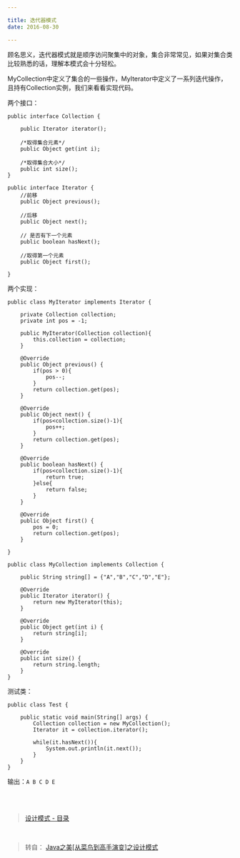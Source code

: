 ```yaml
---

title: 迭代器模式
date: 2016-08-30

---
```



顾名思义，迭代器模式就是顺序访问聚集中的对象，集合非常常见，如果对集合类比较熟悉的话，理解本模式会十分轻松。

<!--more--> 

MyCollection中定义了集合的一些操作，MyIterator中定义了一系列迭代操作，且持有Collection实例，我们来看看实现代码。

两个接口：

```
public interface Collection {  
      
    public Iterator iterator();  
      
    /*取得集合元素*/  
    public Object get(int i);  
      
    /*取得集合大小*/  
    public int size();  
}  
```

```
public interface Iterator {  
    //前移  
    public Object previous();  
      
    //后移  
    public Object next();  

    // 是否有下一个元素
    public boolean hasNext();  
      
    //取得第一个元素  
    public Object first();  

}  
```

两个实现：

```
public class MyIterator implements Iterator {  
  
    private Collection collection;  
    private int pos = -1;  
      
    public MyIterator(Collection collection){  
        this.collection = collection;  
    }  
      
    @Override  
    public Object previous() {  
        if(pos > 0){  
            pos--;  
        }  
        return collection.get(pos);  
    }  
  
    @Override  
    public Object next() {  
        if(pos<collection.size()-1){  
            pos++;  
        }  
        return collection.get(pos);  
    }  
  
    @Override  
    public boolean hasNext() {  
        if(pos<collection.size()-1){  
            return true;  
        }else{  
            return false;  
        }  
    }  
  
    @Override  
    public Object first() {  
        pos = 0;  
        return collection.get(pos);  
    }  
  
}  
```

```
public class MyCollection implements Collection {  
  
    public String string[] = {"A","B","C","D","E"};  
    
    @Override  
    public Iterator iterator() {  
        return new MyIterator(this);  
    }  
  
    @Override  
    public Object get(int i) {  
        return string[i];  
    }  
  
    @Override  
    public int size() {  
        return string.length;  
    }  
}  
```

测试类：

```
public class Test {  
  
    public static void main(String[] args) {  
        Collection collection = new MyCollection();  
        Iterator it = collection.iterator();  
          
        while(it.hasNext()){  
            System.out.println(it.next());  
        }  
    }  
}  
```

输出：`A B C D E`



<br>
<br>


> [设计模式 - 目录](/post/2016-08-24-design-pattern.html)

<br>

> 转自： [Java之美[从菜鸟到高手演变]之设计模式](http://blog.csdn.net/zhangerqing/article/details/8243942) 